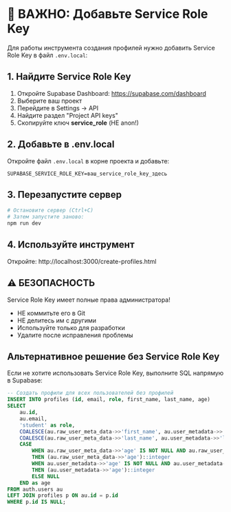 # 🚨 ВАЖНО: Добавьте Service Role Key

Для работы инструмента создания профилей нужно добавить Service Role Key в файл `.env.local`:

## 1. Найдите Service Role Key

1. Откройте Supabase Dashboard: https://supabase.com/dashboard
2. Выберите ваш проект
3. Перейдите в Settings → API
4. Найдите раздел "Project API keys"
5. Скопируйте ключ **service_role** (НЕ anon!)

## 2. Добавьте в .env.local

Откройте файл `.env.local` в корне проекта и добавьте:

```env
SUPABASE_SERVICE_ROLE_KEY=ваш_service_role_key_здесь
```

## 3. Перезапустите сервер

```bash
# Остановите сервер (Ctrl+C)
# Затем запустите заново:
npm run dev
```

## 4. Используйте инструмент

Откройте: http://localhost:3000/create-profiles.html

## ⚠️ БЕЗОПАСНОСТЬ

Service Role Key имеет полные права администратора!
- НЕ коммитьте его в Git
- НЕ делитесь им с другими
- Используйте только для разработки
- Удалите после исправления проблемы

## Альтернативное решение без Service Role Key

Если не хотите использовать Service Role Key, выполните SQL напрямую в Supabase:

```sql
-- Создать профили для всех пользователей без профилей
INSERT INTO profiles (id, email, role, first_name, last_name, age)
SELECT 
    au.id,
    au.email,
    'student' as role,
    COALESCE(au.raw_user_meta_data->>'first_name', au.user_metadata->>'first_name', '') as first_name,
    COALESCE(au.raw_user_meta_data->>'last_name', au.user_metadata->>'last_name', '') as last_name,
    CASE 
        WHEN au.raw_user_meta_data->>'age' IS NOT NULL AND au.raw_user_meta_data->>'age' != ''
        THEN (au.raw_user_meta_data->>'age')::integer 
        WHEN au.user_metadata->>'age' IS NOT NULL AND au.user_metadata->>'age' != ''
        THEN (au.user_metadata->>'age')::integer
        ELSE NULL 
    END as age
FROM auth.users au
LEFT JOIN profiles p ON au.id = p.id
WHERE p.id IS NULL;
```
